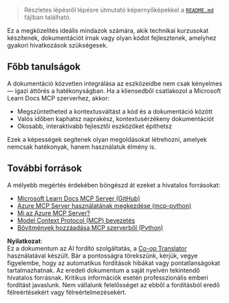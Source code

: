 <!--
CO_OP_TRANSLATOR_METADATA:
{
  "original_hash": "577394ece173bbc758150fd4bfbc13dd",
  "translation_date": "2025-06-21T14:20:45+00:00",
  "source_file": "09-CaseStudy/docs-mcp/README.md",
  "language_code": "hu"
}
-->
> Részletes lépésről lépésre útmutató képernyőképekkel a [`README.md`](./solution/scenario3/README.md) fájlban található.

Ez a megközelítés ideális mindazok számára, akik technikai kurzusokat készítenek, dokumentációt írnak vagy olyan kódot fejlesztenek, amelyhez gyakori hivatkozások szükségesek.

## Főbb tanulságok

A dokumentáció közvetlen integrálása az eszközeidbe nem csak kényelmes — igazi áttörés a hatékonyságban. Ha a kliensedből csatlakozol a Microsoft Learn Docs MCP szerverhez, akkor:

- Megszüntetheted a kontextusváltást a kód és a dokumentáció között
- Valós időben kaphatsz naprakész, kontextusérzékeny dokumentációt
- Okosabb, interaktívabb fejlesztői eszközöket építhetsz

Ezek a képességek segítenek olyan megoldásokat létrehozni, amelyek nemcsak hatékonyak, hanem használatuk élmény is.

## További források

A mélyebb megértés érdekében böngészd át ezeket a hivatalos forrásokat:

- [Microsoft Learn Docs MCP Server (GitHub)](https://github.com/MicrosoftDocs/mcp)
- [Azure MCP Server használatának megkezdése (mcp-python)](https://learn.microsoft.com/en-us/azure/developer/azure-mcp-server/get-started#create-the-python-app)
- [Mi az Azure MCP Server?](https://learn.microsoft.com/en-us/azure/developer/azure-mcp-server/)
- [Model Context Protocol (MCP) bevezetés](https://modelcontextprotocol.io/introduction)
- [Bővítmények hozzáadása MCP szerverből (Python)](https://learn.microsoft.com/en-us/semantic-kernel/concepts/plugins/adding-mcp-plugins)

**Nyilatkozat**:  
Ez a dokumentum az AI fordító szolgáltatás, a [Co-op Translator](https://github.com/Azure/co-op-translator) használatával készült. Bár a pontosságra törekszünk, kérjük, vegye figyelembe, hogy az automatikus fordítások hibákat vagy pontatlanságokat tartalmazhatnak. Az eredeti dokumentum a saját nyelvén tekintendő hivatalos forrásnak. Kritikus információk esetén professzionális emberi fordítást javaslunk. Nem vállalunk felelősséget az ebből a fordításból eredő félreértésekért vagy félreértelmezésekért.